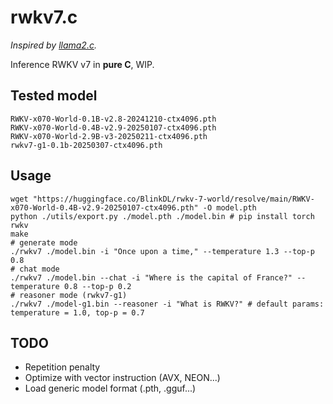 # rwkv7.c

*Inspired by [llama2.c](https://github.com/karpathy/llama2.c).*

Inference RWKV v7 in **pure C**, WIP.

## Tested model

```
RWKV-x070-World-0.1B-v2.8-20241210-ctx4096.pth
RWKV-x070-World-0.4B-v2.9-20250107-ctx4096.pth
RWKV-x070-World-2.9B-v3-20250211-ctx4096.pth
rwkv7-g1-0.1b-20250307-ctx4096.pth
```

## Usage

``` shell
wget "https://huggingface.co/BlinkDL/rwkv-7-world/resolve/main/RWKV-x070-World-0.4B-v2.9-20250107-ctx4096.pth" -O model.pth
python ./utils/export.py ./model.pth ./model.bin # pip install torch rwkv
make
# generate mode
./rwkv7 ./model.bin -i "Once upon a time," --temperature 1.3 --top-p 0.8
# chat mode
./rwkv7 ./model.bin --chat -i "Where is the capital of France?" --temperature 0.8 --top-p 0.2
# reasoner mode (rwkv7-g1)
./rwkv7 ./model-g1.bin --reasoner -i "What is RWKV?" # default params: temperature = 1.0, top-p = 0.7
```

## TODO
- Repetition penalty
- Optimize with vector instruction (AVX, NEON...)
- Load generic model format (.pth, .gguf...)